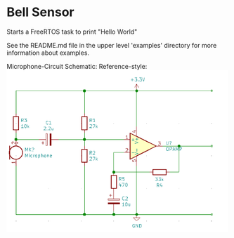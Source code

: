 # Bell Sensor

Starts a FreeRTOS task to print "Hello World"

See the README.md file in the upper level 'examples' directory for more information about examples.

Microphone-Circuit Schematic:
Reference-style: 
![Schematic][logo]

[logo]: https://raw.githubusercontent.com/kschoos/esp32-bell-sensor/master/media/bellsensor_schematic.png "Schematic"